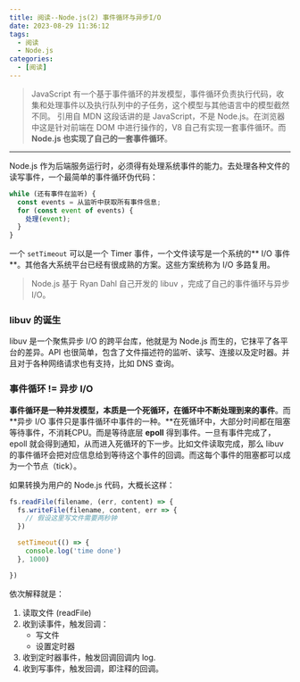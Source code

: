 ```yaml
---
title: 阅读--Node.js(2) 事件循环与异步I/O
date: 2023-08-29 11:36:12
tags:
  - 阅读
  - Node.js
categories:
  - [阅读]
---
```


> JavaScript 有一个基于事件循环的并发模型，事件循环负责执行代码，收集和处理事件以及执行队列中的子任务，这个模型与其他语言中的模型截然不同。
> 引用自 MDN
这段话讲的是 JavaScript，不是 Node.js。在浏览器中这是针对前端在 DOM 中进行操作的，V8 自己有实现一套事件循环。而 **Node.js 也实现了自己的一套事件循环**。

***

Node.js 作为后端服务运行时，必须得有处理系统事件的能力。去处理各种文件的读写事件，一个最简单的事件循环伪代码：

```js
while (还有事件在监听) {
  const events = 从监听中获取所有事件信息;
  for (const event of events) {
    处理(event);
  }
}
```

一个 `setTimeout` 可以是一个 Timer 事件，一个文件读写是一个系统的** I/O 事件**。其他各大系统平台已经有很成熟的方案。这些方案统称为 I/O 多路复用。

> Node.js 基于 Ryan Dahl 自己开发的 libuv ，完成了自己的事件循环与异步 I/O。


### libuv 的诞生
libuv 是一个聚焦异步 I/O 的跨平台库，他就是为 Node.js 而生的，它抹平了各平台的差异。API 也很简单，包含了文件描述符的监听、读写、连接以及定时器。并且对于各种网络请求也有支持，比如 DNS 查询。


### 事件循环 != 异步 I/O
**事件循环是一种并发模型，本质是一个死循环，在循环中不断处理到来的事件**。而 **异步 I/O 事件只是事件循环中事件的一种。**在死循环中，大部分时间都在阻塞等待事件，不消耗CPU。而是等待底层 **epoll** 得到事件。一旦有事件完成了，epoll 就会得到通知，从而进入死循环的下一步。比如文件读取完成，那么 libuv 的事件循环会把对应信息给到等待这个事件的回调。而这每个事件的阻塞都可以成为一个节点（tick）。


如果转换为用户的 Node.js 代码，大概长这样：
```js
fs.readFile(filename, (err, content) => {
  fs.writeFile(filename, content, err => {
    // 假设这里写文件需要两秒钟
  })

  setTimeout(() => {
    console.log('time done')
  }, 1000)

})

```

依次解释就是：
1. 读取文件 (readFile)
2. 收到读事件，触发回调：
   - 写文件
   - 设置定时器
3. 收到定时器事件，触发回调回调内 log.
4. 收到写事件，触发回调，即注释的回调。

